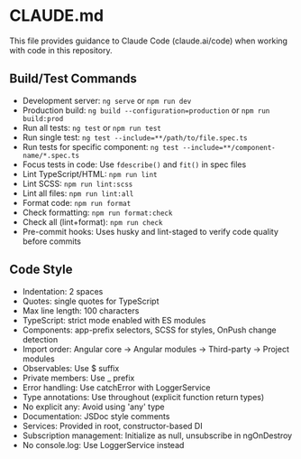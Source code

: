 # CLAUDE.md

This file provides guidance to Claude Code (claude.ai/code) when working with code in this repository.

## Build/Test Commands
- Development server: `ng serve` or `npm run dev`
- Production build: `ng build --configuration=production` or `npm run build:prod`
- Run all tests: `ng test` or `npm run test`
- Run single test: `ng test --include=**/path/to/file.spec.ts`
- Run tests for specific component: `ng test --include=**/component-name/*.spec.ts`
- Focus tests in code: Use `fdescribe()` and `fit()` in spec files
- Lint TypeScript/HTML: `npm run lint`
- Lint SCSS: `npm run lint:scss`
- Lint all files: `npm run lint:all` 
- Format code: `npm run format`
- Check formatting: `npm run format:check`
- Check all (lint+format): `npm run check`
- Pre-commit hooks: Uses husky and lint-staged to verify code quality before commits

## Code Style
- Indentation: 2 spaces
- Quotes: single quotes for TypeScript
- Max line length: 100 characters
- TypeScript: strict mode enabled with ES modules
- Components: app-prefix selectors, SCSS for styles, OnPush change detection
- Import order: Angular core → Angular modules → Third-party → Project modules
- Observables: Use $ suffix
- Private members: Use _ prefix
- Error handling: Use catchError with LoggerService
- Type annotations: Use throughout (explicit function return types)
- No explicit any: Avoid using 'any' type
- Documentation: JSDoc style comments
- Services: Provided in root, constructor-based DI
- Subscription management: Initialize as null, unsubscribe in ngOnDestroy
- No console.log: Use LoggerService instead